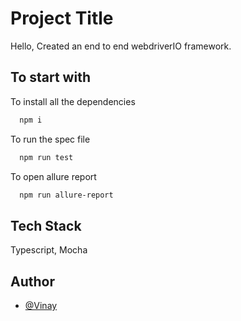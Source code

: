 
# Project Title

Hello, Created an end to end webdriverIO framework.




## To start with

To install all the dependencies

```bash
  npm i
```
    
 To run the spec file

```bash
  npm run test
```

To open allure report

```bash
  npm run allure-report
```


## Tech Stack

Typescript, Mocha


## Author

- [@Vinay](https://github.com/Vinay08sharma)


